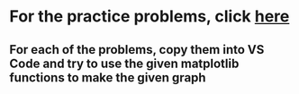 # For the practice problems, click [here](https://github.com/BenBredesen/matplotlib/tree/main/practice_problems)

## For each of the problems, copy them into VS Code and try to use the given matplotlib functions to make the given graph
